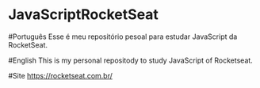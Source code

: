 # JavaScriptRocketSeat

#Português
Esse é meu repositório pesoal para estudar JavaScript da RocketSeat.

#English
This is my personal repositody to study JavaScript of Rocketseat.

#Site
https://rocketseat.com.br/
